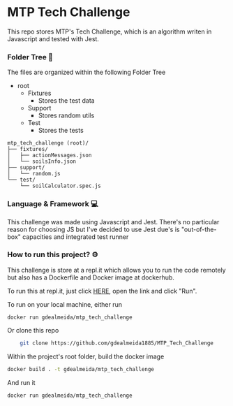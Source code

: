 # MTP Tech Challenge

This repo stores MTP's Tech Challenge, which is an algorithm writen in Javascript and tested with Jest.

### Folder Tree :palm_tree:
The files are organized within the following Folder Tree
- root
  - Fixtures 
    - Stores the test data
  - Support
    - Stores random utils
  - Test
    - Stores the tests
```
mtp_tech_challenge (root)/
├── fixtures/
│   ├── actionMessages.json
│   └── soilsInfo.json
├── support/
│   └── random.js
└── test/
    └── soilCalculator.spec.js
```

### Language & Framework  :computer:
This challenge was made using Javascript and Jest. There's no particular reason for choosing JS but I've decided to use Jest due's is "out-of-the-box" capacities and integrated test runner

### How to run this project? :gear:
This challenge is store at a repl.it which allows you to run the code remotely but also has a Dockerfile and Docker image at dockerhub.

To run this at repl.it, just click [HERE](https://replit.com/@GabrielAlmeida/MTPTechChallenge-1?v=1),  open the link and click "Run".

To run on your local machine, either run 
```shell
docker run gdealmeida/mtp_tech_challenge
```

Or clone this repo
```sh
    git clone https://github.com/gdealmeida1885/MTP_Tech_Challenge
```

Within the project's root folder, build the docker image
```sh
docker build . -t gdealmeida/mtp_tech_challenge
```

And run it

```sh
docker run gdealmeida/mtp_tech_challenge
```
